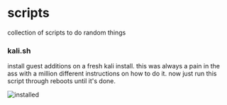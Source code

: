 # scripts

collection of scripts to do random things

### kali.sh

install guest additions on a fresh kali install. this was always a pain in the ass with a million different instructions on how to do it. now just run this script through reboots until it's done.

![installed](https://imgur.com/a/FrCSL "installed")